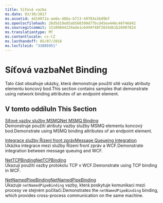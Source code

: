 ```yaml
---
title: Síťová vazba
ms.date: 03/30/2017
ms.assetid: 4d10072a-ae0a-486a-b713-49703e26d9bf
ms.openlocfilehash: 26d5d19e85ab560390d77bcd45ea446c46f46d42
ms.sourcegitcommit: 15109844229ade1c6449f48f3834db1b26907824
ms.translationtype: MT
ms.contentlocale: cs-CZ
ms.lasthandoff: 05/07/2018
ms.locfileid: "33805951"
---
```

# <a name="net-binding"></a><span data-ttu-id="2fa86-102">Síťová vazba</span><span class="sxs-lookup"><span data-stu-id="2fa86-102">Net Binding</span></span>
<span data-ttu-id="2fa86-103">Tato část obsahuje ukázky, která demonstruje použití sítě vazby atributy elementu koncový bod.</span><span class="sxs-lookup"><span data-stu-id="2fa86-103">This section contains samples that demonstrate using network binding attributes of an endpoint element.</span></span>  
  
## <a name="in-this-section"></a><span data-ttu-id="2fa86-104">V tomto oddílu</span><span class="sxs-lookup"><span data-stu-id="2fa86-104">In This Section</span></span>  
 [<span data-ttu-id="2fa86-105">Síťové vazby služby MSMQ</span><span class="sxs-lookup"><span data-stu-id="2fa86-105">Net MSMQ Binding</span></span>](../../../../docs/framework/wcf/samples/net-msmq-binding.md)  
 <span data-ttu-id="2fa86-106">Demonstruje použití atributy vazby služby MSMQ elementu koncový bod.</span><span class="sxs-lookup"><span data-stu-id="2fa86-106">Demonstrate using MSMQ binding attributes of an endpoint element.</span></span>  
  
 [<span data-ttu-id="2fa86-107">Integrace služby Řízení front zpráv</span><span class="sxs-lookup"><span data-stu-id="2fa86-107">Message Queueing Integration</span></span>](../../../../docs/framework/wcf/samples/message-queueing-integration.md)  
 <span data-ttu-id="2fa86-108">Ukázka integrace mezi služby Řízení front zpráv a WCF.</span><span class="sxs-lookup"><span data-stu-id="2fa86-108">Demonstrate integration between message queuing and WCF.</span></span>  
  
 [<span data-ttu-id="2fa86-109">NetTCPBinding</span><span class="sxs-lookup"><span data-stu-id="2fa86-109">NetTCPBinding</span></span>](../../../../docs/framework/wcf/samples/nettcpbinding.md)  
 <span data-ttu-id="2fa86-110">Ukazují použití vazby protokolu TCP v WCF.</span><span class="sxs-lookup"><span data-stu-id="2fa86-110">Demonstrate using TCP binding in WCF.</span></span>  
  
 [<span data-ttu-id="2fa86-111">NetNamedPipeBinding</span><span class="sxs-lookup"><span data-stu-id="2fa86-111">NetNamedPipeBinding</span></span>](../../../../docs/framework/wcf/samples/netnamedpipebinding.md)  
 <span data-ttu-id="2fa86-112">Ukazuje `netNamedPipeBinding` vazby, která poskytuje komunikaci mezi procesy ve stejném počítači.</span><span class="sxs-lookup"><span data-stu-id="2fa86-112">Demonstrates the `netNamedPipeBinding` binding, which provides cross-process communication on the same machine.</span></span>
